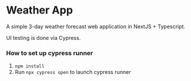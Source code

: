 # Weather App

A simple 3-day weather forecast web application in NextJS + Typescript.

UI testing is done via Cypress.


### How to set up cypress runner

1. `npm install`
2. Run `npx cypress open` to launch cypress runner




